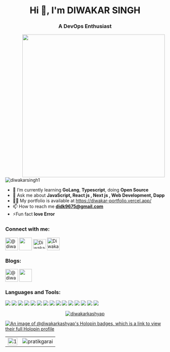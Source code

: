 

<h1 align="center">Hi 👋, I'm DIWAKAR SINGH</h1>
<h3 align="center" color=red>A DevOps Enthusiast </h3>

<img align="right" width=450 margin="10px" src ="https://blogger.googleusercontent.com/img/b/R29vZ2xl/AVvXsEjoLnF-XP3ukT4kJm-qI54u3RqORHi5XimQKLgfi1mZyRFWVxvA1edm0Vl1g0S-gXZEzQB1pVFYzgbEcIB15wt1YNTeu-bkITTs10IMf8tWPylY_rbBquGZev7TLBjxG6xYCzxOwVT5EvqNMe0oNCXQwIxDrwvPFnePLLsGk5rgLn3ctZVj13IiZpnJ/s1200/5927911.gif" />

<p align="left">
    <img src="https://komarev.com/ghpvc/?username=diwakarsingh1&label=Profile%20views&color=0e75b6&style=flat"
        alt="diwakarsingh1" />
</p>



- 🌱 I’m currently learning **GoLang**, **Typescript**, doing **Open Source** 
- 💬 Ask me about **JavaScript, React js , Next js , Web Development, Dapp**
- 👨‍💻 My portfolio is available at https://diwakar-portfolio.vercel.app/
- 📫 How to reach me **didk9675@gmail.com** 
- ⚡Fun fact **love Error**

<h3 align="left">Connect with me:</h3>
<p align="left">
    <a href="https://twitter.com/@diwakar_766" target="blank"><img align="center"
            src="https://cdn-icons-png.flaticon.com/512/3256/3256013.png" alt="@diwakar_766" height="40"
            width="40" /></a>
    <a href="https://linkedin.com/in/diwakar-kashyap-317a5223b/" target="blank"><img align="center"
            src="https://cdn-icons-png.flaticon.com/512/174/174857.png" height="40" width="40" /></a>
    <a href="mailto:diwakarkashyapdev@gmail.com" target="blank"><img align="center"
            src="https://mailmeteor.com/logos/assets/PNG/Gmail_Logo_512px.png" alt="Diwakar#6919" height="30"
            width="40" /></a>
    <a href="https://t.me/didk9675" target="blank"><img align="center"
            src="https://cdn-icons-png.flaticon.com/128/3536/3536661.png" alt="Diwakar#6919" height="40"
            width="40" /></a>

</p>

<h3 align="left">Blogs:</h3>
<p align="left">
     <a href="https://dev.to/diwakarkashyap" target="blank"><img align="center"
            src="https://dev-to-uploads.s3.amazonaws.com/uploads/logos/resized_logo_UQww2soKuUsjaOGNB38o.png" alt="@diwakar_766" height="40"
            width="40" /></a>
    <a href="https://diwakarkashyap.hashnode.dev/" target="blank"><img align="center"
            src="https://cdn.hashnode.com/res/hashnode/image/upload/v1611902473383/CDyAuTy75.png?auto=compress" height="40" width="40" /></a>
</p>


<h3 align="left">Languages and Tools:</h3>
<p align="left">




<div>
    <img margin="20" src="https://img.shields.io/badge/HTML5-E34F26.svg?style=for-the-badge&logo=HTML5&logoColor=white"/>
    <img src="https://img.shields.io/badge/CSS3-1572B6.svg?style=for-the-badge&logo=CSS3&logoColor=white"/>
    <img src="https://img.shields.io/badge/Tailwind%20CSS-06B6D4.svg?style=for-the-badge&logo=Tailwind-CSS&logoColor=white"/>
    <img src="https://img.shields.io/badge/JavaScript-F7DF1E.svg?style=for-the-badge&logo=JavaScript&logoColor=black"/>
    <img src="https://img.shields.io/badge/React-61DAFB.svg?style=for-the-badge&logo=React&logoColor=black"/>
    <img src="https://img.shields.io/badge/Next.js-000000.svg?style=for-the-badge&logo=nextdotjs&logoColor=white"/>
    <img src="https://img.shields.io/badge/TypeScript-3178C6.svg?style=for-the-badge&logo=TypeScript&logoColor=white"/>
    <img src="https://img.shields.io/badge/Express-000000.svg?style=for-the-badge&logo=Express&logoColor=white"/>
    <img src="https://img.shields.io/badge/Node.js-339933.svg?style=for-the-badge&logo=nodedotjs&logoColor=white"/>
    <img src="https://img.shields.io/badge/MongoDB-47A248.svg?style=for-the-badge&logo=MongoDB&logoColor=white"/>
    <img src="https://img.shields.io/badge/Firebase-FFCA28.svg?style=for-the-badge&logo=Firebase&logoColor=black"/>
    <img src="https://img.shields.io/badge/Git-F05032.svg?style=for-the-badge&logo=Git&logoColor=white"/>
    <img src="https://img.shields.io/badge/GitHub-181717.svg?style=for-the-badge&logo=GitHub&logoColor=white"/>
    <img src="https://img.shields.io/badge/Solidity-363636.svg?style=for-the-badge&logo=Solidity&logoColor=white"/>
    <img src="https://img.shields.io/badge/Ethereum-3C3C3D.svg?style=for-the-badge&logo=Ethereum&logoColor=white"/>

</div>
    
</p>

<p align="center"  >
    <a href="https://github.com/ryo-ma/github-profile-trophy"><img
            src="https://github-profile-trophy.vercel.app/?username=diwakarkashyap&theme=matrix&margin-h=15&column=4&margin-w=10" alt="diwakarkashyap" /></a>
</p>

[![An image of @diwakarkashyap's Holopin badges, which is a link to view their full Holopin profile](https://holopin.me/diwakarkashyap)](https://holopin.io/@diwakarkashyap)

<table>
  <tr>
    <td><img src="https://github-readme-stats.vercel.app/api?username=diwakarkashyap&theme=blue-green&show_icons=true&include_all_commits=true&count_private=true"  display=block width=100% height=auto alt="1"></td>
    <td><img align="center" src="https://github-readme-streak-stats.herokuapp.com/?user=diwakarkashyap&theme=blue-green" alt="pratikgarai" /></td>
   </tr>
</table>
